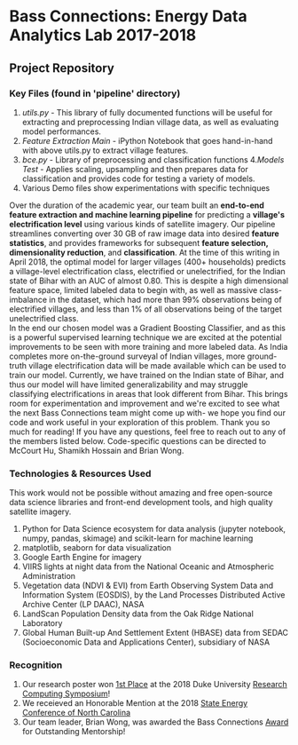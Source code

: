 # Bass Connections: Energy Data Analytics Lab 2017-2018


## Project Repository

### Key Files (found in 'pipeline' directory)
1. *utils.py* - This library of fully documented functions will be useful for extracting and preprocessing Indian village data, as well as evaluating model performances. 
2. *Feature Extraction Main* - iPython Notebook that goes hand-in-hand with above utils.py to extract village features. 
3. *bce.py* - Library of preprocessing and classification functions 
4.*Models Test* - Applies scaling, upsampling and then prepares data for classification and provides code for testing a variety of models. 
4. Various Demo files show experimentations with specific techniques 


Over the duration of the academic year, our team built an **end-to-end feature extraction and machine learning pipeline** for predicting a **village's electrification level** using various kinds of satellite imagery. Our pipeline streamlines converting over 30 GB of raw image data into desired **feature statistics**, and provides frameworks for subsequent **feature selection, dimensionality reduction**, and **classification**. At the time of this writing in April 2018, the optimal model for larger villages (400+ households) predicts a village-level electrification class, electrified or unelectrified, for the Indian state of Bihar with an AUC of almost 0.80. This is despite a high dimensional feature space, limited labeled data to begin with, as well as massive class-imbalance in the dataset, which had more than 99% observations being of electrified villages, and less than 1% of all observations being of the target unelectrified class.   
In the end our chosen model was a Gradient Boosting Classifier, and as this is a powerful supervised learning technique we are excited at the potential improvements to be seen with more training and more labeled data. As India completes more on-the-ground surveyal of Indian villages, more ground-truth village electrification data will be made available which can be used to train our model. Currently, we have trained on the Indian state of Bihar, and thus our model will have limited generalizability and may struggle classifying electrifications in areas that look different from Bihar. This brings room for experimentation and improvement and we're excited to see what the next Bass Connections team might come up with- we hope you find our code and work useful in your exploration of this problem. Thank you so much for reading! If you have any questions, feel free to reach out to any of the members listed below. Code-specific questions can be directed to McCourt Hu, Shamikh Hossain and Brian Wong. 

### Technologies & Resources Used  
This work would not be possible without amazing and free open-source data science libraries and front-end development tools, and high quality satellite imagery. 
1. Python for Data Science ecosystem for data analysis (jupyter notebook, numpy, pandas, skimage) and scikit-learn for machine learning
2. matplotlib, seaborn for data visualization 
3. Google Earth Engine for imagery
4. VIIRS lights at night data from the National Oceanic and Atmospheric Administration
5. Vegetation data (NDVI & EVI) from Earth Observing System Data and Information System (EOSDIS), by the Land Processes Distributed Active Archive Center (LP DAAC), NASA 
6. LandScan Population Density data from the Oak Ridge National Laboratory
7. Global Human Built-up And Settlement Extent (HBASE) data from SEDAC (Socioeconomic Data and Applications Center), subsidiary of NASA

### Recognition 
1. Our research poster won [1st Place](https://energy.duke.edu/news/energy-data-analytics-lab-team-takes-top-prize-2018-duke-research-computing-symposium) at the 2018 Duke University [Research Computing Symposium](https://rc.duke.edu/2018-symposium/)!
2. We receieved an Honorable Mention at the 2018 [State Energy Conference of North Carolina](https://ncenergyconference.com/)
3. Our team leader, Brian Wong, was awarded the Bass Connections [Award](https://bassconnections.duke.edu/about/news/nominate-team-member-bass-connections-award-outstanding-mentorship) for Outstanding Mentorship!
